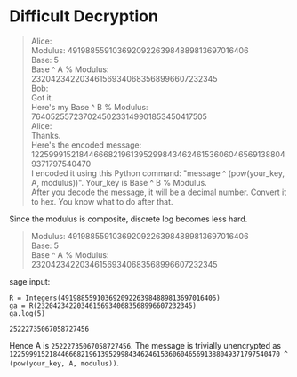 # Difficult Decryption

> Alice:  
Modulus: 491988559103692092263984889813697016406  
Base: 5  
Base ^ A % Modulus:  
232042342203461569340683568996607232345  
Bob:   
Got it.  
Here's my Base ^ B % Modulus:
76405255723702450233149901853450417505  
Alice:   
Thanks.  
Here's the encoded message:   
12259991521844666821961395299843462461536060465691388049371797540470  
I encoded it using this Python command: "message ^ (pow(your_key, A, modulus))". Your_key is Base ^ B % Modulus.  
After you decode the message, it will be a decimal number. Convert it to hex. You know what to do after that.  

Since the modulus is composite, discrete log becomes less hard.

> Modulus: 491988559103692092263984889813697016406  
Base: 5  
Base ^ A % Modulus:  
232042342203461569340683568996607232345  

sage input: 
```
R = Integers(491988559103692092263984889813697016406)
ga = R(232042342203461569340683568996607232345)
ga.log(5)
```
`25222735067058727456`

Hence A is `25222735067058727456`. The message is trivially unencrypted as 
`12259991521844666821961395299843462461536060465691388049371797540470 ^ (pow(your_key, A, modulus))`. 
